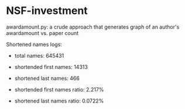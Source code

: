 # NSF-investment

awardamount.py: a crude approach that generates graph of an author's awardamount vs. paper count  


Shortened names logs:
- total names: 645431
- shortended first names: 14313
- shortened last names: 466

- shortended first names ratio: 2.217%
- shortened last names ratio: 0.0722%

